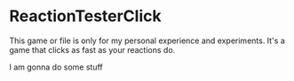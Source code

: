 # ReactionTesterClick
This game or file is only for my personal experience and experiments. It's a game that clicks as fast as your reactions do.

I am gonna do some stuff
